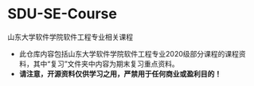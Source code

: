 # SDU-SE-Course
山东大学软件学院软件工程专业相关课程

- 此仓库内容包括山东大学软件学院软件工程专业2020级部分课程的课程资料，其中“复习”文件夹中内容为期末复习重点资料。
- **请注意，开源资料仅供学习之用，严禁用于任何商业或盈利目的！**
